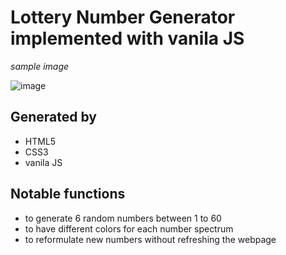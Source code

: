 # Lottery Number Generator implemented with vanila JS

*sample image*

![image](https://user-images.githubusercontent.com/80735337/113606890-7df1bd00-9640-11eb-9487-e867ac6d68cb.png)

## Generated by

- HTML5
- CSS3
- vanila JS

## Notable functions

- to generate 6 random numbers between 1 to 60
- to have different colors for each number spectrum
- to reformulate new numbers without refreshing the webpage
